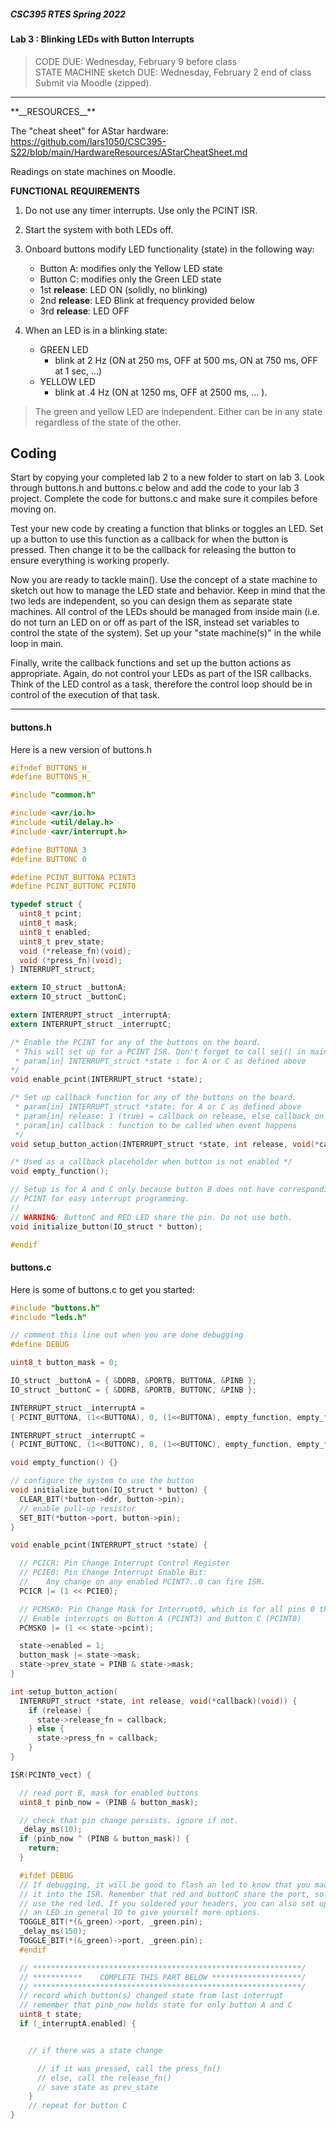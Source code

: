 ##### CSC395 RTES Spring 2022

#### Lab 3 : Blinking LEDs with Button Interrupts
> CODE DUE: Wednesday, February 9 before class <br>
> STATE MACHINE sketch DUE: Wednesday, February 2 end of class<br>
> Submit via Moodle (zipped).

<hr>
**__RESOURCES__**

The "cheat sheet" for AStar hardware:
https://github.com/lars1050/CSC395-S22/blob/main/HardwareResources/AStarCheatSheet.md

Readings on state machines on Moodle.

**__FUNCTIONAL REQUIREMENTS__**

1. Do not use any timer interrupts. Use only the PCINT ISR.

1. Start the system with both LEDs off.

1. Onboard buttons modify LED functionality (state) in the following way:
	- Button A: modifies only the Yellow LED state
	- Button C: modifies only the Green LED state
	- 1st **__release__**: LED ON (solidly, no blinking)
	- 2nd **__release__**: LED Blink at frequency provided below
	- 3rd **__release__**: LED OFF

1. When an LED is in a blinking state:
	- GREEN LED
		- blink at 2 Hz (ON at 250 ms, OFF at 500 ms, ON at 750 ms, OFF at 1 sec, ...)
	- YELLOW LED
		- blink at .4 Hz (ON at 1250 ms, OFF at 2500 ms, … ).

> The green and yellow LED are independent. Either can be in any state regardless of the state of the other.

## Coding

Start by copying your completed lab 2 to a new folder to start on lab 3. Look through buttons.h and buttons.c below and add the code to your lab 3 project. Complete the code for buttons.c and make sure it compiles before moving on.

Test your new code by creating a function that blinks or toggles an LED. Set up a button to use this function as a callback for when the button is pressed. Then change it to be the callback for releasing the button to ensure everything is working properly.

Now you are ready to tackle main(). Use the concept of a state machine to sketch out how to manage the LED state and behavior. Keep in mind that the two leds are independent, so you can design them as separate state machines. All control of the LEDs should be managed from inside main (i.e. do not turn an LED on or off as part of the ISR, instead set variables to control the state of the system). Set up your "state machine(s)" in the while loop in main.

Finally, write the callback functions and set up the button actions as appropriate. Again, do not control your LEDs as part of the ISR callbacks. Think of the LED control as a task, therefore the control loop should be in control of the execution of that task.

<hr>

#### buttons.h

Here is a new version of buttons.h

```C
#ifndef BUTTONS_H_
#define BUTTONS_H_

#include "common.h"

#include <avr/io.h>
#include <util/delay.h>
#include <avr/interrupt.h>

#define BUTTONA 3
#define BUTTONC 0

#define PCINT_BUTTONA PCINT3
#define PCINT_BUTTONC PCINT0

typedef struct {
  uint8_t pcint;
  uint8_t mask;
  uint8_t enabled;
  uint8_t prev_state;
  void (*release_fn)(void);
  void (*press_fn)(void);
} INTERRUPT_struct;

extern IO_struct _buttonA;
extern IO_struct _buttonC;

extern INTERRUPT_struct _interruptA;
extern INTERRUPT_struct _interruptC;

/* Enable the PCINT for any of the buttons on the board.
 * This will set up for a PCINT ISR. Don't forget to call sei() in main.
 * param[in] INTERRUPT_struct *state : for A or C as defined above
*/
void enable_pcint(INTERRUPT_struct *state);

/* Set up callback function for any of the buttons on the board.
 * param[in] INTERRUPT_struct *state: for A or C as defined above
 * param[in] release: 1 (true) = callback on release, else callback on press
 * param[in] callback : function to be called when event happens
 */
void setup_button_action(INTERRUPT_struct *state, int release, void(*callback)(void));

/* Used as a callback placeholder when button is not enabled */
void empty_function();

// Setup is for A and C only because button B does not have corresponding
// PCINT for easy interrupt programming.
//
// WARNING: ButtonC and RED LED share the pin. Do not use both.
void initialize_button(IO_struct * button);

#endif
```

#### buttons.c

Here is some of buttons.c to get you started:

```C
#include "buttons.h"
#include "leds.h"

// comment this line out when you are done debugging
#define DEBUG

uint8_t button_mask = 0;

IO_struct _buttonA = { &DDRB, &PORTB, BUTTONA, &PINB };
IO_struct _buttonC = { &DDRB, &PORTB, BUTTONC, &PINB };

INTERRUPT_struct _interruptA =
{ PCINT_BUTTONA, (1<<BUTTONA), 0, (1<<BUTTONA), empty_function, empty_function};

INTERRUPT_struct _interruptC =
{ PCINT_BUTTONC, (1<<BUTTONC), 0, (1<<BUTTONC), empty_function, empty_function};

void empty_function() {}

// configure the system to use the button
void initialize_button(IO_struct * button) {
  CLEAR_BIT(*button->ddr, button->pin);
  // enable pull-up resistor
  SET_BIT(*button->port, button->pin);
}

void enable_pcint(INTERRUPT_struct *state) {

  // PCICR: Pin Change Interrupt Control Register
  // PCIE0: Pin Change Interrupt Enable Bit:
  //    Any change on any enabled PCINT7..0 can fire ISR.
  PCICR |= (1 << PCIE0);

  // PCMSK0: Pin Change Mask for Interrupt0, which is for all pins 0 through 7
  // Enable interrupts on Button A (PCINT3) and Button C (PCINT0)
  PCMSK0 |= (1 << state->pcint);

  state->enabled = 1;
  button_mask |= state->mask;
  state->prev_state = PINB & state->mask;
}

int setup_button_action(
  INTERRUPT_struct *state, int release, void(*callback)(void)) {
    if (release) {
      state->release_fn = callback;
    } else {
      state->press_fn = callback;
    }
}

ISR(PCINT0_vect) {

  // read port B, mask for enabled buttons
  uint8_t pinb_now = (PINB & button_mask);

  // check that pin change persists. ignore if not.
  _delay_ms(10);
  if (pinb_now ^ (PINB & button_mask)) {
    return;
  }

  #ifdef DEBUG
  // If debugging, it will be good to flash an led to know that you made
  // it into the ISR. Remember that red and buttonC share the port, so don't
  // use the red led. If you soldered your headers, you can also set up
  // an LED in general IO to give yourself more options.
  TOGGLE_BIT(*(&_green)->port, _green.pin);
  _delay_ms(150);
  TOGGLE_BIT(*(&_green)->port, _green.pin);
  #endif

  // ************************************************************/
  // ***********    COMPLETE THIS PART BELOW ********************/
  // ************************************************************/
  // record which button(s) changed state from last interrupt
  // remember that pinb_now holds state for only button A and C
  uint8_t state;
  if (_interruptA.enabled) {


    // if there was a state change

      // if it was pressed, call the press_fn()
      // else, call the release_fn()
      // save state as prev_state
    }
    // repeat for button C
}
```
